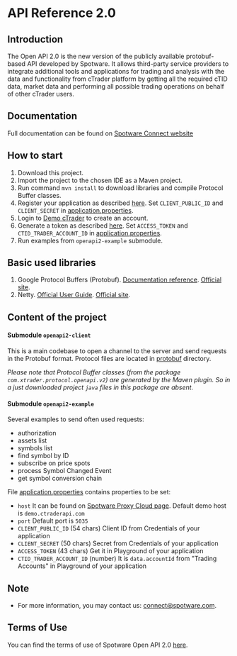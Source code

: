 # API Reference 2.0

## Introduction
The Open API 2.0 is the new version of the publicly available protobuf-based API developed by Spotware. It allows third-party service providers to integrate additional tools and applications for trading and analysis with the data and functionality from cTrader platform by getting all the required cTID data, market data and performing all possible trading operations on behalf of other cTrader users.

## Documentation
Full documentation can be found on [Spotware Connect website](https://connect.spotware.com/docs/open_api_2)

## How to start
1. Download this project.
1. Import the project to the chosen IDE as a Maven project.
1. Run command `mvn install` to download libraries and compile Protocol Buffer classes.
1. Register your application as described [here](https://connect.spotware.com/docs/open_api_2/getting_started_v2). Set `CLIENT_PUBLIC_ID` and `CLIENT_SECRET` in [application.properties](./openapi2-example/src/main/resources/application.properties). 
1. Login to [Demo cTrader](https://ct.spotware.com/) to create an account.
1. Generate a token as described [here](https://connect.spotware.com/docs/open_api_2/getting_started_v2/open_authentication_v2). Set `ACCESS_TOKEN` and `CTID_TRADER_ACCOUNT_ID` in [application.properties](./openapi2-example/src/main/resources/application.properties).
1. Run examples from `openapi2-example` submodule.

## Basic used libraries
1. Google Protocol Buffers (Protobuf). [Documentation reference](https://connect.spotware.com/docs/open_api_2/introduction_to_protocol_buffers_v2). [Official site](https://developers.google.com/protocol-buffers/).
2. Netty. [Official User Guide](https://netty.io/wiki/user-guide-for-4.x.html). [Official site](https://netty.io/).

## Content of the project
#### Submodule `openapi2-client`
This is a main codebase to open a channel to the server and send requests in the Protobuf format.
Protocol files are located in [protobuf](./openapi2-client/src/main/protobuf) directory. 

_Please note that Protocol Buffer classes (from the package `com.xtrader.protocol.openapi.v2`) are generated by the Maven plugin.
So in a just downloaded project `java` files in this package are absent._

#### Submodule `openapi2-example`
Several examples to send often used requests:
- authorization
- assets list
- symbols list
- find symbol by ID
- subscribe on price spots
- process Symbol Changed Event
- get symbol conversion chain

File [application.properties](./openapi2-example/src/main/resources/application.properties) contains properties to be set:
- `host` It can be found on [Spotware Proxy Cloud page](https://connect.spotware.com/docs/open_api_2/proxy_cloud_v2).
Default demo host is `demo.ctraderapi.com`
- `port` Default port is `5035`
- `CLIENT_PUBLIC_ID` (54 chars) Client ID from Credentials of your application
- `CLIENT_SECRET` (50 chars) Secret from Credentials of your application
- `ACCESS_TOKEN` (43 chars) Get it in Playground of your application 
- `CTID_TRADER_ACCOUNT_ID` (number) It is `data.accountId` from "Trading Accounts" in Playground of your application

## Note
- For more information, you may contact us: connect@spotware.com.

## Terms of Use
You can find the terms of use of Spotware Open API 2.0 [here](https://connect.spotware.com/docs/terms-of-use).
